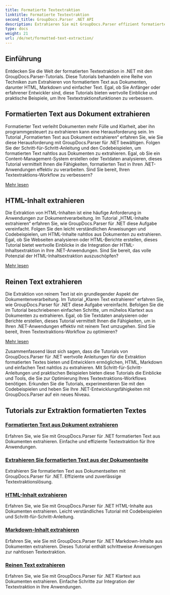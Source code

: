 ```yaml
---
title: Formatierte Textextraktion
linktitle: Formatierte Textextraktion
second_title: GroupDocs.Parser .NET API
description: Extrahieren Sie mit GroupDocs.Parser effizient formatierten Text aus Dokumenten in .NET. Lernen Sie, HTML, Markdown und einfachen Text nahtlos zu extrahieren.
type: docs
weight: 21
url: /de/net/formatted-text-extraction/
---
```


## Einführung

Entdecken Sie die Welt der formatierten Textextraktion in .NET mit den GroupDocs.Parser-Tutorials. Diese Tutorials behandeln eine Reihe von Techniken zum Extrahieren von formatiertem Text aus Dokumenten, darunter HTML, Markdown und einfacher Text. Egal, ob Sie Anfänger oder erfahrener Entwickler sind, diese Tutorials bieten wertvolle Einblicke und praktische Beispiele, um Ihre Textextraktionsfunktionen zu verbessern.

## Formatierten Text aus Dokument extrahieren

Formatierter Text verleiht Dokumenten mehr Fülle und Klarheit, aber ihn programmgesteuert zu extrahieren kann eine Herausforderung sein. Im Tutorial „Formatierten Text aus Dokument extrahieren“ erfahren Sie, wie Sie diese Herausforderung mit GroupDocs.Parser für .NET bewältigen. Folgen Sie der Schritt-für-Schritt-Anleitung und den Codebeispielen, um formatierten Text nahtlos aus Dokumenten zu extrahieren. Egal, ob Sie ein Content-Management-System erstellen oder Textdaten analysieren, dieses Tutorial vermittelt Ihnen die Fähigkeiten, formatierten Text in Ihren .NET-Anwendungen effektiv zu verarbeiten. Sind Sie bereit, Ihren Textextraktions-Workflow zu verbessern?

[Mehr lesen](./extract-formatted-text-from-document/)

## HTML-Inhalt extrahieren

Die Extraktion von HTML-Inhalten ist eine häufige Anforderung in Anwendungen zur Dokumentverarbeitung. Im Tutorial „HTML-Inhalte extrahieren“ erfahren Sie, wie GroupDocs.Parser für .NET diese Aufgabe vereinfacht. Folgen Sie den leicht verständlichen Anweisungen und Codebeispielen, um HTML-Inhalte nahtlos aus Dokumenten zu extrahieren. Egal, ob Sie Webseiten analysieren oder HTML-Berichte erstellen, dieses Tutorial bietet wertvolle Einblicke in die Integration der HTML-Inhaltsextraktion in Ihre .NET-Anwendungen. Sind Sie bereit, das volle Potenzial der HTML-Inhaltsextraktion auszuschöpfen?

[Mehr lesen](./extract-html-content/)

## Reinen Text extrahieren

Die Extraktion von reinem Text ist ein grundlegender Aspekt der Dokumentenverarbeitung. Im Tutorial „Klaren Text extrahieren“ erfahren Sie, wie GroupDocs.Parser für .NET diese Aufgabe vereinfacht. Befolgen Sie die im Tutorial beschriebenen einfachen Schritte, um mühelos Klartext aus Dokumenten zu extrahieren. Egal, ob Sie Textdaten analysieren oder Berichte erstellen, dieses Tutorial vermittelt Ihnen die Fähigkeiten, um in Ihren .NET-Anwendungen effektiv mit reinem Text umzugehen. Sind Sie bereit, Ihren Textextraktions-Workflow zu optimieren?

[Mehr lesen](./extract-plain-text/)

Zusammenfassend lässt sich sagen, dass die Tutorials von GroupDocs.Parser für .NET wertvolle Anleitungen für die Extraktion formatierten Textes bieten und Entwicklern ermöglichen, HTML, Markdown und einfachen Text nahtlos zu extrahieren. Mit Schritt-für-Schritt-Anleitungen und praktischen Beispielen bieten diese Tutorials die Einblicke und Tools, die Sie zur Optimierung Ihres Textextraktions-Workflows benötigen. Erkunden Sie die Tutorials, experimentieren Sie mit den Codebeispielen und heben Sie Ihre .NET-Entwicklungsfähigkeiten mit GroupDocs.Parser auf ein neues Niveau.
## Tutorials zur Extraktion formatierten Textes
### [Formatierten Text aus Dokument extrahieren](./extract-formatted-text-from-document/)
Erfahren Sie, wie Sie mit GroupDocs.Parser für .NET formatierten Text aus Dokumenten extrahieren. Einfache und effiziente Textextraktion für Ihre Anwendungen.
### [Extrahieren Sie formatierten Text aus der Dokumentseite](./extract-formatted-text-from-document-page/)
Extrahieren Sie formatierten Text aus Dokumentseiten mit GroupDocs.Parser für .NET. Effiziente und zuverlässige Textextraktionslösung.
### [HTML-Inhalt extrahieren](./extract-html-content/)
Erfahren Sie, wie Sie mit GroupDocs.Parser für .NET HTML-Inhalte aus Dokumenten extrahieren. Leicht verständliches Tutorial mit Codebeispielen und Schritt-für-Schritt-Anleitung.
### [Markdown-Inhalt extrahieren](./extract-markdown-content/)
Erfahren Sie, wie Sie mit GroupDocs.Parser für .NET Markdown-Inhalte aus Dokumenten extrahieren. Dieses Tutorial enthält schrittweise Anweisungen zur nahtlosen Textextraktion.
### [Reinen Text extrahieren](./extract-plain-text/)
Erfahren Sie, wie Sie mit GroupDocs.Parser für .NET Klartext aus Dokumenten extrahieren. Einfache Schritte zur Integration der Textextraktion in Ihre Anwendungen.